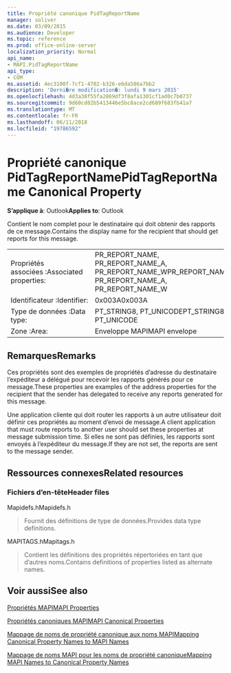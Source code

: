 ```yaml
---
title: Propriété canonique PidTagReportName
manager: soliver
ms.date: 03/09/2015
ms.audience: Developer
ms.topic: reference
ms.prod: office-online-server
localization_priority: Normal
api_name:
- MAPI.PidTagReportName
api_type:
- COM
ms.assetid: 4ec3100f-7cf1-4702-b326-e6da586a7bb2
description: 'Derni�re modification�: lundi 9 mars 2015'
ms.openlocfilehash: 4d3a38f55fa2869df3f8afa1301cf1ad0c7b0737
ms.sourcegitcommit: 9d60cd82b5413446e5bc8ace2cd689f683fb41a7
ms.translationtype: MT
ms.contentlocale: fr-FR
ms.lasthandoff: 06/11/2018
ms.locfileid: "19786592"
---
```

# <a name="pidtagreportname-canonical-property"></a><span data-ttu-id="b5cbb-103">Propriété canonique PidTagReportName</span><span class="sxs-lookup"><span data-stu-id="b5cbb-103">PidTagReportName Canonical Property</span></span>

  
  
<span data-ttu-id="b5cbb-104">**S’applique à**: Outlook</span><span class="sxs-lookup"><span data-stu-id="b5cbb-104">**Applies to**: Outlook</span></span> 
  
<span data-ttu-id="b5cbb-105">Contient le nom complet pour le destinataire qui doit obtenir des rapports de ce message.</span><span class="sxs-lookup"><span data-stu-id="b5cbb-105">Contains the display name for the recipient that should get reports for this message.</span></span>
  
|||
|:-----|:-----|
|<span data-ttu-id="b5cbb-106">Propriétés associées :</span><span class="sxs-lookup"><span data-stu-id="b5cbb-106">Associated properties:</span></span>  <br/> |<span data-ttu-id="b5cbb-107">PR_REPORT_NAME, PR_REPORT_NAME_A, PR_REPORT_NAME_W</span><span class="sxs-lookup"><span data-stu-id="b5cbb-107">PR_REPORT_NAME, PR_REPORT_NAME_A, PR_REPORT_NAME_W</span></span>  <br/> |
|<span data-ttu-id="b5cbb-108">Identificateur :</span><span class="sxs-lookup"><span data-stu-id="b5cbb-108">Identifier:</span></span>  <br/> |<span data-ttu-id="b5cbb-109">0x003A</span><span class="sxs-lookup"><span data-stu-id="b5cbb-109">0x003A</span></span>  <br/> |
|<span data-ttu-id="b5cbb-110">Type de données :</span><span class="sxs-lookup"><span data-stu-id="b5cbb-110">Data type:</span></span>  <br/> |<span data-ttu-id="b5cbb-111">PT_STRING8, PT_UNICODE</span><span class="sxs-lookup"><span data-stu-id="b5cbb-111">PT_STRING8, PT_UNICODE</span></span>  <br/> |
|<span data-ttu-id="b5cbb-112">Zone :</span><span class="sxs-lookup"><span data-stu-id="b5cbb-112">Area:</span></span>  <br/> |<span data-ttu-id="b5cbb-113">Enveloppe MAPI</span><span class="sxs-lookup"><span data-stu-id="b5cbb-113">MAPI envelope</span></span>  <br/> |
   
## <a name="remarks"></a><span data-ttu-id="b5cbb-114">Remarques</span><span class="sxs-lookup"><span data-stu-id="b5cbb-114">Remarks</span></span>

<span data-ttu-id="b5cbb-115">Ces propriétés sont des exemples de propriétés d’adresse du destinataire l’expéditeur a délégué pour recevoir les rapports générés pour ce message.</span><span class="sxs-lookup"><span data-stu-id="b5cbb-115">These properties are examples of the address properties for the recipient that the sender has delegated to receive any reports generated for this message.</span></span>
  
<span data-ttu-id="b5cbb-116">Une application cliente qui doit router les rapports à un autre utilisateur doit définir ces propriétés au moment d’envoi de message.</span><span class="sxs-lookup"><span data-stu-id="b5cbb-116">A client application that must route reports to another user should set these properties at message submission time.</span></span> <span data-ttu-id="b5cbb-117">Si elles ne sont pas définies, les rapports sont envoyés à l’expéditeur du message.</span><span class="sxs-lookup"><span data-stu-id="b5cbb-117">If they are not set, the reports are sent to the message sender.</span></span>
  
## <a name="related-resources"></a><span data-ttu-id="b5cbb-118">Ressources connexes</span><span class="sxs-lookup"><span data-stu-id="b5cbb-118">Related resources</span></span>

### <a name="header-files"></a><span data-ttu-id="b5cbb-119">Fichiers d’en-tête</span><span class="sxs-lookup"><span data-stu-id="b5cbb-119">Header files</span></span>

<span data-ttu-id="b5cbb-120">Mapidefs.h</span><span class="sxs-lookup"><span data-stu-id="b5cbb-120">Mapidefs.h</span></span>
  
> <span data-ttu-id="b5cbb-121">Fournit des définitions de type de données.</span><span class="sxs-lookup"><span data-stu-id="b5cbb-121">Provides data type definitions.</span></span>
    
<span data-ttu-id="b5cbb-122">MAPITAGS.h</span><span class="sxs-lookup"><span data-stu-id="b5cbb-122">Mapitags.h</span></span>
  
> <span data-ttu-id="b5cbb-123">Contient les définitions des propriétés répertoriées en tant que d’autres noms.</span><span class="sxs-lookup"><span data-stu-id="b5cbb-123">Contains definitions of properties listed as alternate names.</span></span>
    
## <a name="see-also"></a><span data-ttu-id="b5cbb-124">Voir aussi</span><span class="sxs-lookup"><span data-stu-id="b5cbb-124">See also</span></span>



[<span data-ttu-id="b5cbb-125">Propriétés MAPI</span><span class="sxs-lookup"><span data-stu-id="b5cbb-125">MAPI Properties</span></span>](mapi-properties.md)
  
[<span data-ttu-id="b5cbb-126">Propriétés canoniques MAPI</span><span class="sxs-lookup"><span data-stu-id="b5cbb-126">MAPI Canonical Properties</span></span>](mapi-canonical-properties.md)
  
[<span data-ttu-id="b5cbb-127">Mappage de noms de propriété canonique aux noms MAPI</span><span class="sxs-lookup"><span data-stu-id="b5cbb-127">Mapping Canonical Property Names to MAPI Names</span></span>](mapping-canonical-property-names-to-mapi-names.md)
  
[<span data-ttu-id="b5cbb-128">Mappage de noms MAPI pour les noms de propriété canonique</span><span class="sxs-lookup"><span data-stu-id="b5cbb-128">Mapping MAPI Names to Canonical Property Names</span></span>](mapping-mapi-names-to-canonical-property-names.md)


